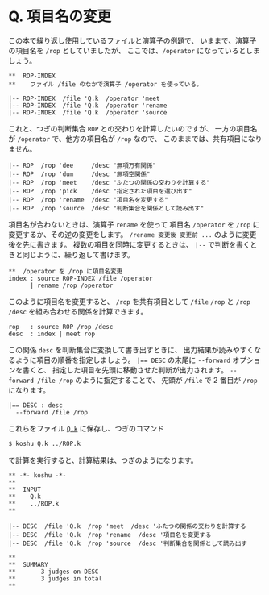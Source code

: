 # Q. 項目名の変更


この本で繰り返し使用しているファイルと演算子の例題で、
いままで、演算子の項目名を `/rop` としていましたが、
ここでは、`/operator` になっているとしましょう。

```text
**  ROP-INDEX
**    ファイル /file のなかで演算子 /operator を使っている。

|-- ROP-INDEX  /file 'Q.k  /operator 'meet
|-- ROP-INDEX  /file 'Q.k  /operator 'rename
|-- ROP-INDEX  /file 'Q.k  /operator 'source
```

これと、つぎの判断集合 `ROP` との交わりを計算したいのですが、
一方の項目名が `/operator` で、他方の項目名が `/rop` なので、
このままでは、共有項目になりません。

```text
|-- ROP  /rop 'dee     /desc "無項万有関係"
|-- ROP  /rop 'dum     /desc "無項空関係"
|-- ROP  /rop 'meet    /desc "ふたつの関係の交わりを計算する"
|-- ROP  /rop 'pick    /desc "指定された項目を選び出す"
|-- ROP  /rop 'rename  /desc "項目名を変更する"
|-- ROP  /rop 'source  /desc "判断集合を関係として読み出す"
```

項目名が合わないときは、演算子 `rename` を使って
項目名 `/operator` を `/rop` に変更するか、その逆の変更をします。
`/rename 変更後 変更前 ...` のように変更後を先に書きます。
複数の項目を同時に変更するときは、
`|--` で判断を書くときと同じように、繰り返して書けます。

```text
**  /operator を /rop に項目名変更
index : source ROP-INDEX /file /operator
      | rename /rop /operator
```

このように項目名を変更すると、
`/rop` を共有項目として
`/file` `/rop` と `/rop` `/desc`
を組み合わせる関係を計算できます。

```text
rop   : source ROP /rop /desc
desc  : index | meet rop
```

この関係 `desc` を判断集合に変換して書き出すときに、
出力結果が読みやすくなるように項目の順番を指定しましょう。
`|== DESC` の末尾に `--forward` オプションを書くと、
指定した項目を先頭に移動させた判断が出力されます。
`--forward /file /rop` のように指定することで、
先頭が `/file` で 2 番目が `/rop` になります。

```text
|== DESC : desc
  --forward /file /rop
```

これらをファイル [`Q.k`][Q.k] に保存し、つぎのコマンド

```sh
$ koshu Q.k ../ROP.k
```

で計算を実行すると、計算結果は、つぎのようになります。

```text
** -*- koshu -*-
**
**  INPUT
**    Q.k
**    ../ROP.k
**

|-- DESC  /file 'Q.k  /rop 'meet  /desc 'ふたつの関係の交わりを計算する
|-- DESC  /file 'Q.k  /rop 'rename  /desc '項目名を変更する
|-- DESC  /file 'Q.k  /rop 'source  /desc '判断集合を関係として読み出す

**
**  SUMMARY
**       3 judges on DESC
**       3 judges in total
**
```


[Q.k]:   ../Q/Q.k

